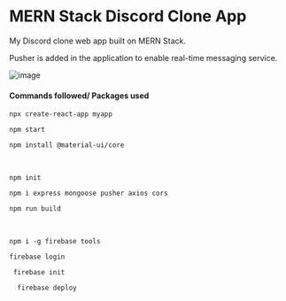 # MERN Stack Discord Clone App 

My Discord clone web app built on MERN Stack.
<br>

Pusher is added in the application to enable real-time messaging service. 
<br>

![image](https://github.com/Surajv311/discordclone-mern/blob/main/img/dd.jpg)

#### Commands followed/ Packages used
```npx create-react-app myapp``` <br>

```npm start ``` <br>

```npm install @material-ui/core``` <br>

<br> 

```npm init ``` <br>

```npm i express mongoose pusher axios cors```  <br>

```npm run build``` <br> 

<br> 

```npm i -g firebase tools```  <br>

```firebase login``` <br>

``` firebase init``` <br>

```  firebase deploy``` <br>


